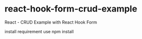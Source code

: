 # react-hook-form-crud-example

React - CRUD Example with React Hook Form

install requirement use npm install
